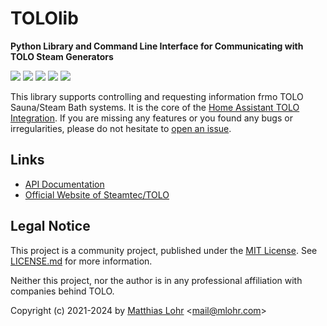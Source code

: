 # TOLOlib

**Python Library and Command Line Interface for Communicating with TOLO Steam Generators**

![](https://img.shields.io/pypi/pyversions/tololib)
![](https://img.shields.io/pypi/dm/tololib)
![](https://img.shields.io/pypi/l/tololib)
![](https://gitlab.com/MatthiasLohr/tololib/badges/main/pipeline.svg)
![](https://gitlab.com/MatthiasLohr/tololib/badges/main/coverage.svg)

This library supports controlling and requesting information frmo TOLO Sauna/Steam Bath systems.
It is the core of the [Home Assistant TOLO Integration](https://www.home-assistant.io/integrations/tolo/).
If you are missing any features or you found any bugs or irregularities,
please do not hesitate to [open an issue](https://gitlab.com/MatthiasLohr/tololib/-/issues/new).


## Links

  * [API Documentation](https://matthiaslohr.gitlab.io/tololib/)
  * [Official Website of Steamtec/TOLO](https://www.tolosauna.com/)


## Legal Notice

This project is a community project, published under the [MIT License](LICENSE.md).
See [LICENSE.md](https://gitlab.com/MatthiasLohr/tololib/-/blob/main/LICENSE.md) for more information.

Neither this project, nor the author is in any professional affiliation with companies behind TOLO.

Copyright (c) 2021-2024 by [Matthias Lohr](https://mlohr.com/) &lt;[mail@mlohr.com](mailto:mail@mlohr.com)&gt;
